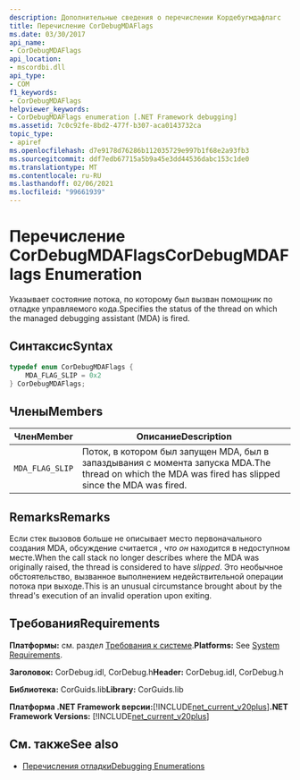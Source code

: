 ```yaml
---
description: Дополнительные сведения о перечислении Кордебугмдафлагс
title: Перечисление CorDebugMDAFlags
ms.date: 03/30/2017
api_name:
- CorDebugMDAFlags
api_location:
- mscordbi.dll
api_type:
- COM
f1_keywords:
- CorDebugMDAFlags
helpviewer_keywords:
- CorDebugMDAFlags enumeration [.NET Framework debugging]
ms.assetid: 7c0c92fe-8bd2-477f-b307-aca0143732ca
topic_type:
- apiref
ms.openlocfilehash: d7e9178d76286b112035729e997b1f68e2a93fb3
ms.sourcegitcommit: ddf7edb67715a5b9a45e3dd44536dabc153c1de0
ms.translationtype: MT
ms.contentlocale: ru-RU
ms.lasthandoff: 02/06/2021
ms.locfileid: "99661939"
---
```

# <a name="cordebugmdaflags-enumeration"></a><span data-ttu-id="95621-103">Перечисление CorDebugMDAFlags</span><span class="sxs-lookup"><span data-stu-id="95621-103">CorDebugMDAFlags Enumeration</span></span>

<span data-ttu-id="95621-104">Указывает состояние потока, по которому был вызван помощник по отладке управляемого кода.</span><span class="sxs-lookup"><span data-stu-id="95621-104">Specifies the status of the thread on which the managed debugging assistant (MDA) is fired.</span></span>  
  
## <a name="syntax"></a><span data-ttu-id="95621-105">Синтаксис</span><span class="sxs-lookup"><span data-stu-id="95621-105">Syntax</span></span>  
  
```cpp  
typedef enum CorDebugMDAFlags {  
    MDA_FLAG_SLIP = 0x2  
} CorDebugMDAFlags;  
```  
  
## <a name="members"></a><span data-ttu-id="95621-106">Члены</span><span class="sxs-lookup"><span data-stu-id="95621-106">Members</span></span>  
  
|<span data-ttu-id="95621-107">Член</span><span class="sxs-lookup"><span data-stu-id="95621-107">Member</span></span>|<span data-ttu-id="95621-108">Описание</span><span class="sxs-lookup"><span data-stu-id="95621-108">Description</span></span>|  
|------------|-----------------|  
|`MDA_FLAG_SLIP`|<span data-ttu-id="95621-109">Поток, в котором был запущен MDA, был в запаздывания с момента запуска MDA.</span><span class="sxs-lookup"><span data-stu-id="95621-109">The thread on which the MDA was fired has slipped since the MDA was fired.</span></span>|  
  
## <a name="remarks"></a><span data-ttu-id="95621-110">Remarks</span><span class="sxs-lookup"><span data-stu-id="95621-110">Remarks</span></span>  

 <span data-ttu-id="95621-111">Если стек вызовов больше не описывает место первоначального создания MDA, обсуждение считается *, что он* находится в недоступном месте.</span><span class="sxs-lookup"><span data-stu-id="95621-111">When the call stack no longer describes where the MDA was originally raised, the thread is considered to have *slipped*.</span></span> <span data-ttu-id="95621-112">Это необычное обстоятельство, вызванное выполнением недействительной операции потока при выходе.</span><span class="sxs-lookup"><span data-stu-id="95621-112">This is an unusual circumstance brought about by the thread's execution of an invalid operation upon exiting.</span></span>  
  
## <a name="requirements"></a><span data-ttu-id="95621-113">Требования</span><span class="sxs-lookup"><span data-stu-id="95621-113">Requirements</span></span>  

 <span data-ttu-id="95621-114">**Платформы:** см. раздел [Требования к системе](../../get-started/system-requirements.md).</span><span class="sxs-lookup"><span data-stu-id="95621-114">**Platforms:** See [System Requirements](../../get-started/system-requirements.md).</span></span>  
  
 <span data-ttu-id="95621-115">**Заголовок:** CorDebug.idl, CorDebug.h</span><span class="sxs-lookup"><span data-stu-id="95621-115">**Header:** CorDebug.idl, CorDebug.h</span></span>  
  
 <span data-ttu-id="95621-116">**Библиотека:** CorGuids.lib</span><span class="sxs-lookup"><span data-stu-id="95621-116">**Library:** CorGuids.lib</span></span>  
  
 <span data-ttu-id="95621-117">**Платформа .NET Framework версии:**[!INCLUDE[net_current_v20plus](../../../../includes/net-current-v20plus-md.md)]</span><span class="sxs-lookup"><span data-stu-id="95621-117">**.NET Framework Versions:** [!INCLUDE[net_current_v20plus](../../../../includes/net-current-v20plus-md.md)]</span></span>  
  
## <a name="see-also"></a><span data-ttu-id="95621-118">См. также</span><span class="sxs-lookup"><span data-stu-id="95621-118">See also</span></span>

- [<span data-ttu-id="95621-119">Перечисления отладки</span><span class="sxs-lookup"><span data-stu-id="95621-119">Debugging Enumerations</span></span>](debugging-enumerations.md)
